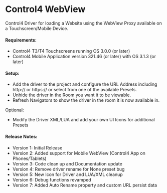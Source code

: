 # Control4 WebView

Control4 Driver for loading a Website using the WebView Proxy available on a Touchscreen/Mobile Device.

#### Requirements:
- Control4 T3/T4 Touchscreens running OS 3.0.0 (or later)
- Control4 Mobile Application version 321.46 (or later) with OS 3.1.3 (or later)

#### Setup:
- Add the driver to the project and configure the URL Address including http:// or https:// or select from one of the available Presets.
- Unhide the driver in the Room you want it to be viewable.
- Refresh Navigators to show the driver in the room it is now available in.

Optional:
- Modify the Driver XML/LUA and add your own UI Icons for additional Presets

#### Release Notes:

- Version 1: Initial Release
- Version 2: Added support for Mobile WebView (Control4 App on Phones/Tablets)
- Version 3: Code clean up and Documentation update
- Version 4: Remove driver rename for None preset bug
- Version 5: New Icon for Driver and LUA/XML cleanup
- Version 6: Debug functions revamped
- Version 7: Added Auto Rename property and custom URL persist data
